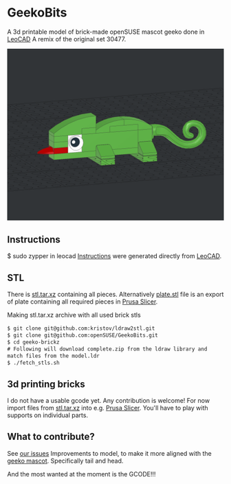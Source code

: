 # GeekoBits
A 3d printable model of brick-made openSUSE mascot geeko done in [LeoCAD](https://www.leocad.org/)
A remix of the original set 30477.

![Screenshot](https://github.com/openSUSE/GeekoBits/blob/main/screenshot.png?raw=true)

## Instructions

$ sudo zypper in leocad
[Instructions](https://github.com/openSUSE/GeekoBits/blob/main/instructions.pdf) were generated directly from [LeoCAD](https://www.leocad.org/).


## STL

There is [stl.tar.xz](https://github.com/openSUSE/GeekoBits/blob/main/stl.tar.xz) containing all pieces. Alternatively [plate.stl](https://github.com/openSUSE/GeekoBits/blob/main/plate.stl) file is an export of plate containing all required pieces in [Prusa Slicer](https://flathub.org/apps/com.prusa3d.PrusaSlicer).

Making stl.tar.xz archive with all used brick stls

```
$ git clone git@github.com:kristov/ldraw2stl.git
$ git clone git@github.com:openSUSE/GeekoBits.git
$ cd geeko-brickz
# Following will download complete.zip from the ldraw library and match files from the model.ldr
$ ./fetch_stls.sh
```

## 3d printing bricks

I do not have a usable gcode yet. Any contribution is welcome!
For now import files from [stl.tar.xz](https://github.com/openSUSE/GeekoBits/blob/main/stl.tar.xz ) into e.g. [Prusa Slicer](https://flathub.org/apps/com.prusa3d.PrusaSlicer). You'll have to play with supports on individual parts.


## What to contribute?

See [our issues](https://github.com/openSUSE/GeekoBits/issues)
Improvements to model, to make it more aligned with the [geeko mascot](https://github.com/openSUSE/artwork/blob/master/logos/official/geeko-color.svg).
Specifically tail and head.

And the most wanted at the moment is the GCODE!!!


